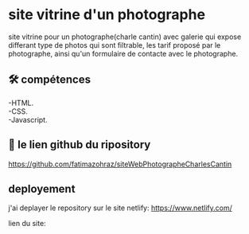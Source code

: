 # site vitrine d'un photographe

site vitrine pour un photographe(charle cantin) avec galerie qui expose differant type de photos qui sont filtrable, les tarif proposé par le photographe, ainsi qu'un formulaire de contacte avec le photographe.

## 🛠 compétences
  
-HTML.   
-CSS.  
-Javascript.

## 🔗 le lien github du ripository
https://github.com/fatimazohraz/siteWebPhotographeCharlesCantin


## deployement
j'ai deplayer le repository sur le site netlify: https://www.netlify.com/

lien du site: 